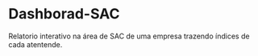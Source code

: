 # Dashborad-SAC
Relatorio interativo na área de SAC de uma empresa trazendo índices de cada atentende.
